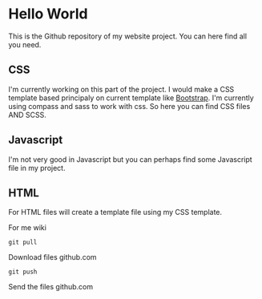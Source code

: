 # Hello World
This is the Github repository of my website project. You can here find all you need.

## CSS
I'm currently working on this part of the project. I would make a CSS template based principaly on current template like [Bootstrap](http://getbootstrap.com/). 
I'm currently using compass and sass to work with css. So here you can find CSS files AND SCSS.

## Javascript
I'm not very good in Javascript but you can perhaps find some Javascript file in my project.

## HTML
For HTML files will create a template file using my CSS template.


For me wiki

```
git pull
```
Download files github.com

```
git push
```
Send the files github.com


